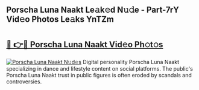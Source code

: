 ## Porscha Luna Naakt Le𝚊k𝚎d N𝚞𝚍e - Part-7rY Vid𝚎o Photos Le𝚊ks YnTZm

# <h2><a href="http://fb6kyuc.evod.top/?m=Porscha+Luna+Naakt">🔗 👉🔴 Porscha Luna Naakt Vid𝚎o Ph𝚘t𝚘s</a></h2>

[![Porscha Luna Naakt N𝚞d𝚎s](https://i.imgur.com/8V9OHl7.gif)](http://fb6kyuc.evod.top/?m=Porscha+Luna+Naakt)
Digital personality Porscha Luna Naakt specializing in dance and lifestyle content on social platforms. The public's Porscha Luna Naakt trust in public figures is often eroded by scandals and controversies. 
